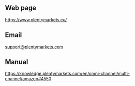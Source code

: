 ## Web page
 
https://www.plentymarkets.eu/
 
## Email
 
support@plentymarkets.com

## Manual

https://knowledge.plentymarkets.com/en/omni-channel/multi-channel/amazon#4550